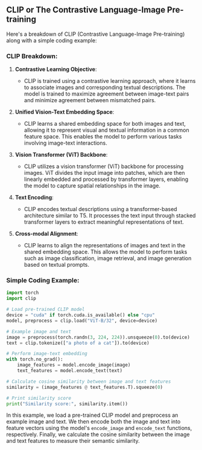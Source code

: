## CLIP or The Contrastive Language-Image Pre-training 

Here's a breakdown of CLIP (Contrastive Language-Image Pre-training) along with a simple coding example:

### CLIP Breakdown:

1. **Contrastive Learning Objective**:
   - CLIP is trained using a contrastive learning approach, where it learns to associate images and corresponding textual descriptions. The model is trained to maximize agreement between image-text pairs and minimize agreement between mismatched pairs.

2. **Unified Vision-Text Embedding Space**:
   - CLIP learns a shared embedding space for both images and text, allowing it to represent visual and textual information in a common feature space. This enables the model to perform various tasks involving image-text interactions.

3. **Vision Transformer (ViT) Backbone**:
   - CLIP utilizes a vision transformer (ViT) backbone for processing images. ViT divides the input image into patches, which are then linearly embedded and processed by transformer layers, enabling the model to capture spatial relationships in the image.

4. **Text Encoding**:
   - CLIP encodes textual descriptions using a transformer-based architecture similar to T5. It processes the text input through stacked transformer layers to extract meaningful representations of text.

5. **Cross-modal Alignment**:
   - CLIP learns to align the representations of images and text in the shared embedding space. This allows the model to perform tasks such as image classification, image retrieval, and image generation based on textual prompts.

### Simple Coding Example:

```python
import torch
import clip

# Load pre-trained CLIP model
device = "cuda" if torch.cuda.is_available() else "cpu"
model, preprocess = clip.load("ViT-B/32", device=device)

# Example image and text
image = preprocess(torch.randn(3, 224, 224)).unsqueeze(0).to(device)
text = clip.tokenize(["a photo of a cat"]).to(device)

# Perform image-text embedding
with torch.no_grad():
    image_features = model.encode_image(image)
    text_features = model.encode_text(text)

# Calculate cosine similarity between image and text features
similarity = (image_features @ text_features.T).squeeze(0)

# Print similarity score
print("Similarity score:", similarity.item())
```

In this example, we load a pre-trained CLIP model and preprocess an example image and text. We then encode both the image and text into feature vectors using the model's `encode_image` and `encode_text` functions, respectively. Finally, we calculate the cosine similarity between the image and text features to measure their semantic similarity.